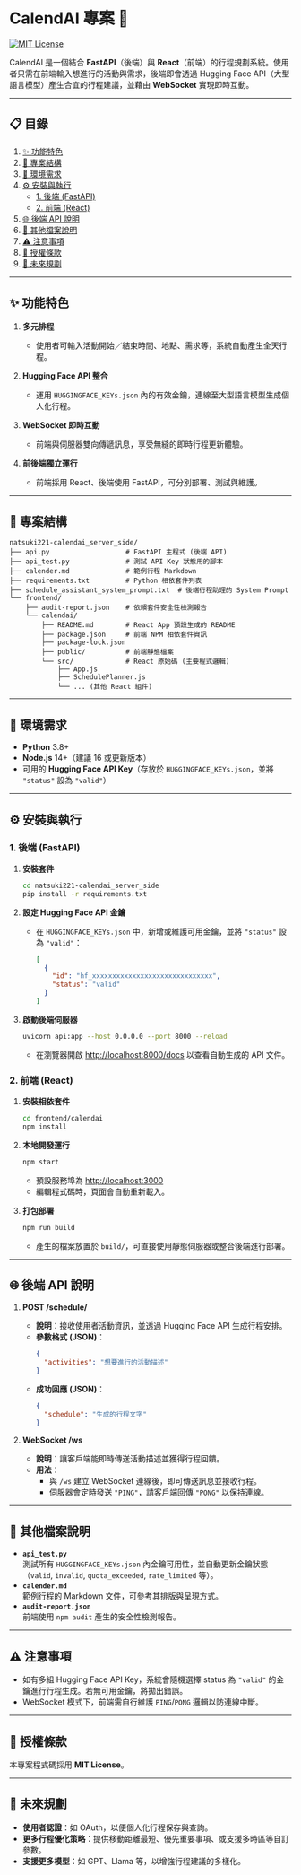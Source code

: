 # CalendAI 專案 🚀  
[![MIT License](https://img.shields.io/badge/License-MIT-blue.svg)](LICENSE)

CalendAI 是一個結合 **FastAPI**（後端）與 **React**（前端）的行程規劃系統。使用者只需在前端輸入想進行的活動與需求，後端即會透過 Hugging Face API（大型語言模型）產生合宜的行程建議，並藉由 **WebSocket** 實現即時互動。

---

## 📋 目錄
1. [✨ 功能特色](#-功能特色)  
2. [📂 專案結構](#-專案結構)  
3. [🔧 環境需求](#-環境需求)  
4. [⚙️ 安裝與執行](#-安裝與執行)  
   - [1. 後端 (FastAPI)](#1-後端-fastapi)  
   - [2. 前端 (React)](#2-前端-react)  
5. [🌐 後端 API 說明](#-後端-api-說明)  
6. [📑 其他檔案說明](#-其他檔案說明)  
7. [⚠️ 注意事項](#-注意事項)  
8. [📝 授權條款](#-授權條款)  
9. [🔮 未來規劃](#-未來規劃)  

---

## ✨ 功能特色
1. **多元排程**  
   - 使用者可輸入活動開始／結束時間、地點、需求等，系統自動產生全天行程。  

2. **Hugging Face API 整合**  
   - 運用 `HUGGINGFACE_KEYs.json` 內的有效金鑰，連線至大型語言模型生成個人化行程。  

3. **WebSocket 即時互動**  
   - 前端與伺服器雙向傳遞訊息，享受無縫的即時行程更新體驗。  

4. **前後端獨立運行**  
   - 前端採用 React、後端使用 FastAPI，可分別部署、測試與維護。  

---

## 📂 專案結構
```
natsuki221-calendai_server_side/
├── api.py                   # FastAPI 主程式 (後端 API)
├── api_test.py              # 測試 API Key 狀態用的腳本
├── calender.md              # 範例行程 Markdown
├── requirements.txt         # Python 相依套件列表
├── schedule_assistant_system_prompt.txt  # 後端行程助理的 System Prompt
└── frontend/
    ├── audit-report.json    # 依賴套件安全性檢測報告
    └── calendai/
        ├── README.md        # React App 預設生成的 README
        ├── package.json     # 前端 NPM 相依套件資訊
        ├── package-lock.json
        ├── public/          # 前端靜態檔案
        └── src/             # React 原始碼 (主要程式邏輯)
            ├── App.js
            ├── SchedulePlanner.js
            └── ... (其他 React 組件)
```

---

## 🔧 環境需求
- **Python** 3.8+  
- **Node.js** 14+（建議 16 或更新版本）  
- 可用的 **Hugging Face API Key**（存放於 `HUGGINGFACE_KEYs.json`，並將 `"status"` 設為 `"valid"`）

---

## ⚙️ 安裝與執行

### 1. 後端 (FastAPI)

1. **安裝套件**  
   ```bash
   cd natsuki221-calendai_server_side
   pip install -r requirements.txt
   ```

2. **設定 Hugging Face API 金鑰**  
   - 在 `HUGGINGFACE_KEYs.json` 中，新增或維護可用金鑰，並將 `"status"` 設為 `"valid"`：
     ```json
     [
       {
         "id": "hf_xxxxxxxxxxxxxxxxxxxxxxxxxxxxxx",
         "status": "valid"
       }
     ]
     ```

3. **啟動後端伺服器**  
   ```bash
   uvicorn api:app --host 0.0.0.0 --port 8000 --reload
   ```
   - 在瀏覽器開啟 [http://localhost:8000/docs](http://localhost:8000/docs) 以查看自動生成的 API 文件。

### 2. 前端 (React)

1. **安裝相依套件**  
   ```bash
   cd frontend/calendai
   npm install
   ```

2. **本地開發運行**  
   ```bash
   npm start
   ```
   - 預設服務埠為 [http://localhost:3000](http://localhost:3000)  
   - 編輯程式碼時，頁面會自動重新載入。

3. **打包部署**  
   ```bash
   npm run build
   ```
   - 產生的檔案放置於 `build/`，可直接使用靜態伺服器或整合後端進行部署。

---

## 🌐 後端 API 說明

1. **POST /schedule/**  
   - **說明**：接收使用者活動資訊，並透過 Hugging Face API 生成行程安排。  
   - **參數格式 (JSON)**：
     ```json
     {
       "activities": "想要進行的活動描述"
     }
     ```
   - **成功回應 (JSON)**：
     ```json
     {
       "schedule": "生成的行程文字"
     }
     ```

2. **WebSocket /ws**  
   - **說明**：讓客戶端能即時傳送活動描述並獲得行程回饋。  
   - **用法**：
     - 與 `/ws` 建立 WebSocket 連線後，即可傳送訊息並接收行程。  
     - 伺服器會定時發送 `"PING"`，請客戶端回傳 `"PONG"` 以保持連線。  

---

## 📑 其他檔案說明
- **`api_test.py`**  
  測試所有 `HUGGINGFACE_KEYs.json` 內金鑰可用性，並自動更新金鑰狀態（`valid`, `invalid`, `quota_exceeded`, `rate_limited` 等）。  
- **`calender.md`**  
  範例行程的 Markdown 文件，可參考其排版與呈現方式。  
- **`audit-report.json`**  
  前端使用 `npm audit` 產生的安全性檢測報告。  

---

## ⚠️ 注意事項
- 如有多組 Hugging Face API Key，系統會隨機選擇 status 為 `"valid"` 的金鑰進行行程生成。若無可用金鑰，將拋出錯誤。  
- WebSocket 模式下，前端需自行維護 `PING`/`PONG` 邏輯以防連線中斷。  

---

## 📝 授權條款
本專案程式碼採用 **MIT License**。

---

## 🔮 未來規劃
- **使用者認證**：如 OAuth，以便個人化行程保存與查詢。  
- **更多行程優化策略**：提供移動距離最短、優先重要事項、或支援多時區等自訂參數。  
- **支援更多模型**：如 GPT、Llama 等，以增強行程建議的多樣化。  
